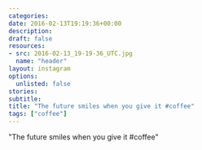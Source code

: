 ```yaml
---
categories:
date: 2016-02-13T19:19:36+00:00
description:
draft: false
resources:
- src: 2016-02-13_19-19-36_UTC.jpg
  name: "header"
layout: instagram
options:
  unlisted: false
stories:
subtitle:
title: "The future smiles when you give it #coffee"
tags: ["coffee"]
---
```


"The future smiles when you give it #coffee"
